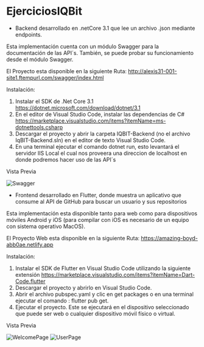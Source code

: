 # EjerciciosIQBit
- Backend desarrollado en .netCore 3.1 que lee un archivo .json mediante endpoints.

Esta implementación cuenta con un módulo Swagger para la documentación de las API´s. También, se puede probar su funcionamiento desde el módulo Swagger.

El Proyecto esta disponible en la siguiente Ruta: http://alexis31-001-site1.ftempurl.com/swagger/index.html

Instalación:
1. Instalar el SDK de .Net Core 3.1 
https://dotnet.microsoft.com/download/dotnet/3.1
2. En el editor de Visual Studio Code, instalar las dependencias de C# 
https://marketplace.visualstudio.com/items?itemName=ms-dotnettools.csharp
3. Descargar el proyecto y abrir la carpeta IQBIT-Backend (no el archivo IqBIT-Backend.sln) en el editor de texto Visual Studio Code.
4. En una terminal ejecutar el comando dotnet run, esto levantará el servidor IIS Local el cual nos proveera una direccion de localhost en donde podremos hacer uso de las API´s

Vista Previa

![Swagger](https://github.com/alexisMaldonado31/dietFast/blob/master/assetsReadme/SwaggerBackend.png)

- Frontend desarrollado en Flutter, donde muestra un aplicativo que consume al API de GitHub para buscar un usuario y sus repositorios

Esta implementación esta disponible tanto para web como para dispositivos móviles Android y iOS (para compilar con iOS es necesario de un equipo con sistema operativo MacOS).

El Proyecto Web esta disponible en la siguiente Ruta: https://amazing-boyd-abb0ae.netlify.app

Instalación:
1. Instalar el SDK de Flutter en Visual Studio Code utilizando la siguiente extensión https://marketplace.visualstudio.com/items?itemName=Dart-Code.flutter
2. Descargar el proyecto y abrirlo en Visual Studio Code.
3. Abrir el archivo pubspec.yaml y clic en get packages o en una terminal ejecutar el comando : flutter pub get.
4. Ejecutar el proyecto. Este se ejecutará en el dispositivo seleccionado que puede ser web o cualquier dispositivo móvil físico o virtual.

Vista Previa

![WelcomePage](https://github.com/alexisMaldonado31/dietFast/blob/master/assetsReadme/FlutterWelcome.png)
![UserPage](https://github.com/alexisMaldonado31/dietFast/blob/master/assetsReadme/FlutterUserGitHub.png)

